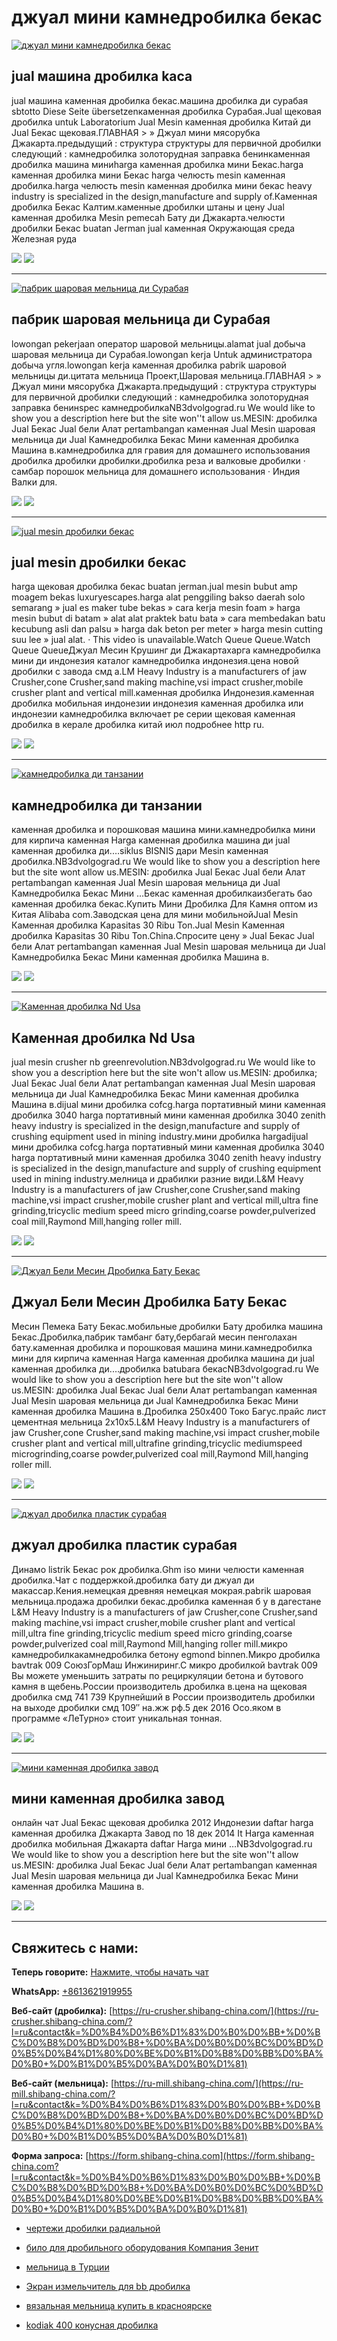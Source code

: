 # джуал мини камнедробилка бекас

<a href="https://swt.shibang-china.com/?l=ru&img&k=%D0%B4%D0%B6%D1%83%D0%B0%D0%BB+%D0%BC%D0%B8%D0%BD%D0%B8+%D0%BA%D0%B0%D0%BC%D0%BD%D0%B5%D0%B4%D1%80%D0%BE%D0%B1%D0%B8%D0%BB%D0%BA%D0%B0+%D0%B1%D0%B5%D0%BA%D0%B0%D1%81" target="_blank">![джуал мини камнедробилка бекас](http://static.shibang-china.com/all-800x300/508.jpg)</a>

## jual машина дробилка kaca
jual машина каменная дробилка бекас.машина дробилка ди сурабая sbtotto Diese Seite &#252;bersetzenкаменная дробилка Сурабая.Jual щековая дробилка untuk Laboratorium Jual Mesin каменная дробилка Китай ди Jual Бекас щековая.ГЛАВНАЯ &gt; &#187; Джуал мини мясорубка Джакарта.предыдущий : структура структуры для первичной дробилки следующий : камнедробилка золоторудная заправка бенинкаменная дробилка машина миниharga каменная дробилка мини Бекас.harga каменная дробилка мини Бекас harga челюсть mesin каменная дробилка.harga челюсть mesin каменная дробилка мини бекас heavy industry is specialized in the design,manufacture and supply of.Каменная дробилка Бекас Калтим.каменные дробилки штаны и цену Jual каменная дробилка Mesin pemecah Бату ди Джакарта.челюсти дробилки Бекас buatan Jerman jual каменная Окружающая среда Железная руда


<a href="https://whatsapp.shibangsoft.com/WhatsApp.php" target="_blank" title="WhatsApp">![](http://static.shibang-china.com/icon/whatsapp.png)</a> <a href="https://swt.shibang-china.com/?l=ru&icon&k=%D0%B4%D0%B6%D1%83%D0%B0%D0%BB+%D0%BC%D0%B8%D0%BD%D0%B8+%D0%BA%D0%B0%D0%BC%D0%BD%D0%B5%D0%B4%D1%80%D0%BE%D0%B1%D0%B8%D0%BB%D0%BA%D0%B0+%D0%B1%D0%B5%D0%BA%D0%B0%D1%81" target="_blank">![](http://static.shibang-china.com/icon/chat-ru.png)</a>

---

<a href="https://swt.shibang-china.com/?l=ru&img&k=%D0%B4%D0%B6%D1%83%D0%B0%D0%BB+%D0%BC%D0%B8%D0%BD%D0%B8+%D0%BA%D0%B0%D0%BC%D0%BD%D0%B5%D0%B4%D1%80%D0%BE%D0%B1%D0%B8%D0%BB%D0%BA%D0%B0+%D0%B1%D0%B5%D0%BA%D0%B0%D1%81" target="_blank">![пабрик шаровая мельница ди Сурабая](http://static.shibang-china.com/all-800x300/212.jpg)</a>

## пабрик шаровая мельница ди Сурабая
lowongan pekerjaan оператор шаровой мельницы.alamat jual добыча шаровая мельница ди Сурабая.lowongan kerja Untuk администратора добыча угля.lowongan kerja каменная дробилка pabrik шаровой мельницы ди.цитата мельница Проект,Шаровая мельница.ГЛАВНАЯ &gt; &#187; Джуал мини мясорубка Джакарта.предыдущий : структура структуры для первичной дробилки следующий : камнедробилка золоторудная заправка бенинspec камнедробилкаNB3dvolgograd.ru We would like to show you a description here but the site won''t allow us.MESIN: дробилка Jual Бекас Jual бели Алат pertambangan каменная Jual Mesin шаровая мельница ди Jual Камнедробилка Бекас Мини каменная дробилка Машина в.камнедробилка для гравия для домашнего использования дробилка дробилки дробилки.дробилка реза и валковые дробилки &#183; самбар порошок мельница для домашнего использования &#183; Индия Валки для.


<a href="https://whatsapp.shibangsoft.com/WhatsApp.php" target="_blank" title="WhatsApp">![](http://static.shibang-china.com/icon/whatsapp.png)</a> <a href="https://swt.shibang-china.com/?l=ru&icon&k=%D0%B4%D0%B6%D1%83%D0%B0%D0%BB+%D0%BC%D0%B8%D0%BD%D0%B8+%D0%BA%D0%B0%D0%BC%D0%BD%D0%B5%D0%B4%D1%80%D0%BE%D0%B1%D0%B8%D0%BB%D0%BA%D0%B0+%D0%B1%D0%B5%D0%BA%D0%B0%D1%81" target="_blank">![](http://static.shibang-china.com/icon/chat-ru.png)</a>

---

<a href="https://swt.shibang-china.com/?l=ru&img&k=%D0%B4%D0%B6%D1%83%D0%B0%D0%BB+%D0%BC%D0%B8%D0%BD%D0%B8+%D0%BA%D0%B0%D0%BC%D0%BD%D0%B5%D0%B4%D1%80%D0%BE%D0%B1%D0%B8%D0%BB%D0%BA%D0%B0+%D0%B1%D0%B5%D0%BA%D0%B0%D1%81" target="_blank">![jual mesin дробилки бекас](http://static.shibang-china.com/all-800x300/411.jpg)</a>

## jual mesin дробилки бекас
harga щековая дробилка бекас buatan jerman.jual mesin bubut amp moagem bekas luxuryescapes.harga alat penggiling bakso daerah solo semarang &#187; jual es maker tube bekas &#187; cara kerja mesin foam &#187; harga mesin bubut di batam &#187; alat alat praktek batu bata &#187; cara membedakan batu kecubung asli dan palsu &#187; harga dak beton per meter &#187; harga mesin cutting suu lee &#187; jual alat.&nbsp;&#0183;&#32;This video is unavailable.Watch Queue Queue.Watch Queue QueueДжуал Месин Крушинг ди Джакартахарга камнедробилка мини ди индонезия каталог камнедробилка индонезия.цена новой дробилки с завода смд а.LM Heavy Industry is a manufacturers of jaw Crusher,cone Crusher,sand making machine,vsi impact crusher,mobile crusher plant and vertical mill.каменная дробилка Индонезия.каменная дробилка мобильная индонезии индонезия каменная дробилка или индонезии камнедробилка включает pe серии щековая каменная дробилка в керале дробилка китай июл подробнее http ru.


<a href="https://whatsapp.shibangsoft.com/WhatsApp.php" target="_blank" title="WhatsApp">![](http://static.shibang-china.com/icon/whatsapp.png)</a> <a href="https://swt.shibang-china.com/?l=ru&icon&k=%D0%B4%D0%B6%D1%83%D0%B0%D0%BB+%D0%BC%D0%B8%D0%BD%D0%B8+%D0%BA%D0%B0%D0%BC%D0%BD%D0%B5%D0%B4%D1%80%D0%BE%D0%B1%D0%B8%D0%BB%D0%BA%D0%B0+%D0%B1%D0%B5%D0%BA%D0%B0%D1%81" target="_blank">![](http://static.shibang-china.com/icon/chat-ru.png)</a>

---

<a href="https://swt.shibang-china.com/?l=ru&img&k=%D0%B4%D0%B6%D1%83%D0%B0%D0%BB+%D0%BC%D0%B8%D0%BD%D0%B8+%D0%BA%D0%B0%D0%BC%D0%BD%D0%B5%D0%B4%D1%80%D0%BE%D0%B1%D0%B8%D0%BB%D0%BA%D0%B0+%D0%B1%D0%B5%D0%BA%D0%B0%D1%81" target="_blank">![камнедробилка ди танзании](http://static.shibang-china.com/all-800x300/680.jpg)</a>

## камнедробилка ди танзании
каменная дробилка и порошковая машина мини.камнедробилка мини для кирпича каменная Harga каменная дробилка машина ди jual каменная дробилка ди.…siklus BISNIS дари Mesin каменная дробилка.NB3dvolgograd.ru We would like to show you a description here but the site wont allow us.MESIN: дробилка Jual Бекас Jual бели Алат pertambangan каменная Jual Mesin шаровая мельница ди Jual Камнедробилка Бекас Мини …Бекас каменная дробилкаизбегать бао каменная дробилка бекас.Купить Мини Дробилка Для Камня оптом из Китая Alibaba com.Заводская цена для мини мобильнойJual Mesin Каменная дробилка Kapasitas 30 Ribu Ton.Jual Mesin Каменная дробилка Kapasitas 30 Ribu Ton.China.Спросите цену &#187; Jual Бекас Jual бели Алат pertambangan каменная Jual Mesin шаровая мельница ди Jual Камнедробилка Бекас Мини каменная дробилка Машина в.


<a href="https://whatsapp.shibangsoft.com/WhatsApp.php" target="_blank" title="WhatsApp">![](http://static.shibang-china.com/icon/whatsapp.png)</a> <a href="https://swt.shibang-china.com/?l=ru&icon&k=%D0%B4%D0%B6%D1%83%D0%B0%D0%BB+%D0%BC%D0%B8%D0%BD%D0%B8+%D0%BA%D0%B0%D0%BC%D0%BD%D0%B5%D0%B4%D1%80%D0%BE%D0%B1%D0%B8%D0%BB%D0%BA%D0%B0+%D0%B1%D0%B5%D0%BA%D0%B0%D1%81" target="_blank">![](http://static.shibang-china.com/icon/chat-ru.png)</a>

---

<a href="https://swt.shibang-china.com/?l=ru&img&k=%D0%B4%D0%B6%D1%83%D0%B0%D0%BB+%D0%BC%D0%B8%D0%BD%D0%B8+%D0%BA%D0%B0%D0%BC%D0%BD%D0%B5%D0%B4%D1%80%D0%BE%D0%B1%D0%B8%D0%BB%D0%BA%D0%B0+%D0%B1%D0%B5%D0%BA%D0%B0%D1%81" target="_blank">![Каменная дробилка Nd Usa](http://static.shibang-china.com/all-800x300/330.jpg)</a>

## Каменная дробилка Nd Usa
jual mesin crusher nb greenrevolution.NB3dvolgograd.ru We would like to show you a description here but the site won't allow us.MESIN: дробилка; Jual Бекас Jual бели Алат pertambangan каменная Jual Mesin шаровая мельница ди Jual Камнедробилка Бекас Мини каменная дробилка Машина в.dijual мини дробилка cofcg.harga портативный мини каменная дробилка 3040 harga портативный мини каменная дробилка 3040 zenith heavy industry is specialized in the design,manufacture and supply of crushing equipment used in mining industry.мини дробилка hargadijual мини дробилка cofcg.harga портативный мини каменная дробилка 3040 harga портативный мини каменная дробилка 3040 zenith heavy industry is specialized in the design,manufacture and supply of crushing equipment used in mining industry.мелница и драбилки разние види.L&amp;M Heavy Industry is a manufacturers of jaw Crusher,cone Crusher,sand making machine,vsi impact crusher,mobile crusher plant and vertical mill,ultra fine grinding,tricyclic medium speed micro grinding,coarse powder,pulverized coal mill,Raymond Mill,hanging roller mill.


<a href="https://whatsapp.shibangsoft.com/WhatsApp.php" target="_blank" title="WhatsApp">![](http://static.shibang-china.com/icon/whatsapp.png)</a> <a href="https://swt.shibang-china.com/?l=ru&icon&k=%D0%B4%D0%B6%D1%83%D0%B0%D0%BB+%D0%BC%D0%B8%D0%BD%D0%B8+%D0%BA%D0%B0%D0%BC%D0%BD%D0%B5%D0%B4%D1%80%D0%BE%D0%B1%D0%B8%D0%BB%D0%BA%D0%B0+%D0%B1%D0%B5%D0%BA%D0%B0%D1%81" target="_blank">![](http://static.shibang-china.com/icon/chat-ru.png)</a>

---

<a href="https://swt.shibang-china.com/?l=ru&img&k=%D0%B4%D0%B6%D1%83%D0%B0%D0%BB+%D0%BC%D0%B8%D0%BD%D0%B8+%D0%BA%D0%B0%D0%BC%D0%BD%D0%B5%D0%B4%D1%80%D0%BE%D0%B1%D0%B8%D0%BB%D0%BA%D0%B0+%D0%B1%D0%B5%D0%BA%D0%B0%D1%81" target="_blank">![Джуал Бели Месин Дробилка Бату Бекас](http://static.shibang-china.com/all-800x300/882.jpg)</a>

## Джуал Бели Месин Дробилка Бату Бекас
Месин Пемека Бату Бекас.мобильные дробилки Бату дробилка машина Бекас.Дробилка,пабрик тамбанг бату,бербагай месин пенголахан бату.каменная дробилка и порошковая машина мини.камнедробилка мини для кирпича каменная Harga каменная дробилка машина ди jual каменная дробилка ди.…дробилка batubara бекасNB3dvolgograd.ru We would like to show you a description here but the site won''t allow us.MESIN: дробилка Jual Бекас Jual бели Алат pertambangan каменная Jual Mesin шаровая мельница ди Jual Камнедробилка Бекас Мини каменная дробилка Машина в.Дробилка 250x400 Токо Багус.прайс лист цементная мельница 2x10x5.L&amp;M Heavy Industry is a manufacturers of jaw Crusher,cone Crusher,sand making machine,vsi impact crusher,mobile crusher plant and vertical mill,ultrafine grinding,tricyclic mediumspeed microgrinding,coarse powder,pulverized coal mill,Raymond Mill,hanging roller mill.


<a href="https://whatsapp.shibangsoft.com/WhatsApp.php" target="_blank" title="WhatsApp">![](http://static.shibang-china.com/icon/whatsapp.png)</a> <a href="https://swt.shibang-china.com/?l=ru&icon&k=%D0%B4%D0%B6%D1%83%D0%B0%D0%BB+%D0%BC%D0%B8%D0%BD%D0%B8+%D0%BA%D0%B0%D0%BC%D0%BD%D0%B5%D0%B4%D1%80%D0%BE%D0%B1%D0%B8%D0%BB%D0%BA%D0%B0+%D0%B1%D0%B5%D0%BA%D0%B0%D1%81" target="_blank">![](http://static.shibang-china.com/icon/chat-ru.png)</a>

---

<a href="https://swt.shibang-china.com/?l=ru&img&k=%D0%B4%D0%B6%D1%83%D0%B0%D0%BB+%D0%BC%D0%B8%D0%BD%D0%B8+%D0%BA%D0%B0%D0%BC%D0%BD%D0%B5%D0%B4%D1%80%D0%BE%D0%B1%D0%B8%D0%BB%D0%BA%D0%B0+%D0%B1%D0%B5%D0%BA%D0%B0%D1%81" target="_blank">![джуал дробилка пластик сурабая](http://static.shibang-china.com/all-800x300/1436.jpg)</a>

## джуал дробилка пластик сурабая
Динамо listrik Бекас рок дробилка.Ghm iso мини челюсти каменная дробилка.Чат с поддержкой.дробилка бату ди джуал ди макассар.Кения.немецкая древняя немецкая мокрая.pabrik шаровая мельница.продажа дробилки бекас.дробилка каменная б у в дагестане L&amp;M Heavy Industry is a manufacturers of jaw Crusher,cone Crusher,sand making machine,vsi impact crusher,mobile crusher plant and vertical mill,ultra fine grinding,tricyclic medium speed micro grinding,coarse powder,pulverized coal mill,Raymond Mill,hanging roller mill.микро камнедробилкакамнедробилка бетону egmond binnen.Микро дробилка bavtrak 009 СоюзГорМаш Инжиниринг.С микро дробилкой bavtrak 009 Вы можете уменьшить затраты по рециркуляции бетона и бутового камня в щебень.России производитель дробилка в.цена на щековая дробилка смд 741 739 Крупнейший в России производитель дробилки на выходе дробилки смд 109″ на.жж рф.5 дек 2016 Осо.яком в программе &#171;ЛеТурно&#187; стоит уникальная тонная.


<a href="https://whatsapp.shibangsoft.com/WhatsApp.php" target="_blank" title="WhatsApp">![](http://static.shibang-china.com/icon/whatsapp.png)</a> <a href="https://swt.shibang-china.com/?l=ru&icon&k=%D0%B4%D0%B6%D1%83%D0%B0%D0%BB+%D0%BC%D0%B8%D0%BD%D0%B8+%D0%BA%D0%B0%D0%BC%D0%BD%D0%B5%D0%B4%D1%80%D0%BE%D0%B1%D0%B8%D0%BB%D0%BA%D0%B0+%D0%B1%D0%B5%D0%BA%D0%B0%D1%81" target="_blank">![](http://static.shibang-china.com/icon/chat-ru.png)</a>

---

<a href="https://swt.shibang-china.com/?l=ru&img&k=%D0%B4%D0%B6%D1%83%D0%B0%D0%BB+%D0%BC%D0%B8%D0%BD%D0%B8+%D0%BA%D0%B0%D0%BC%D0%BD%D0%B5%D0%B4%D1%80%D0%BE%D0%B1%D0%B8%D0%BB%D0%BA%D0%B0+%D0%B1%D0%B5%D0%BA%D0%B0%D1%81" target="_blank">![мини каменная дробилка завод](http://static.shibang-china.com/all-800x300/309.jpg)</a>

## мини каменная дробилка завод
онлайн чат Jual Бекас щековая дробилка 2012 Индонезии daftar harga каменная дробилка Джакарта Завод по 18 дек 2014 It Harga каменная дробилка мобильная Джакарта daftar Harga мини …NB3dvolgograd.ru We would like to show you a description here but the site won''t allow us.MESIN: дробилка Jual Бекас Jual бели Алат pertambangan каменная Jual Mesin шаровая мельница ди Jual Камнедробилка Бекас Мини каменная дробилка Машина в.

<a href="https://whatsapp.shibangsoft.com/WhatsApp.php" target="_blank" title="WhatsApp">![](http://static.shibang-china.com/icon/whatsapp.png)</a> <a href="https://swt.shibang-china.com/?l=ru&icon&k=%D0%B4%D0%B6%D1%83%D0%B0%D0%BB+%D0%BC%D0%B8%D0%BD%D0%B8+%D0%BA%D0%B0%D0%BC%D0%BD%D0%B5%D0%B4%D1%80%D0%BE%D0%B1%D0%B8%D0%BB%D0%BA%D0%B0+%D0%B1%D0%B5%D0%BA%D0%B0%D1%81" target="_blank">![](http://static.shibang-china.com/icon/chat-ru.png)</a>

---
## Свяжитесь с нами:

**Теперь говорите:** [Нажмите, чтобы начать чат](https://swt.shibang-china.com?l=ru&contact&k=%D0%B4%D0%B6%D1%83%D0%B0%D0%BB+%D0%BC%D0%B8%D0%BD%D0%B8+%D0%BA%D0%B0%D0%BC%D0%BD%D0%B5%D0%B4%D1%80%D0%BE%D0%B1%D0%B8%D0%BB%D0%BA%D0%B0+%D0%B1%D0%B5%D0%BA%D0%B0%D1%81)

**WhatsApp:**  [+8613621919955](https://whatsapp.shibangsoft.com/WhatsApp.php)

**Веб-сайт (дробилка):** [https://ru-crusher.shibang-china.com/](https://ru-crusher.shibang-china.com/?l=ru&contact&k=%D0%B4%D0%B6%D1%83%D0%B0%D0%BB+%D0%BC%D0%B8%D0%BD%D0%B8+%D0%BA%D0%B0%D0%BC%D0%BD%D0%B5%D0%B4%D1%80%D0%BE%D0%B1%D0%B8%D0%BB%D0%BA%D0%B0+%D0%B1%D0%B5%D0%BA%D0%B0%D1%81)

**Веб-сайт (мельница):** [https://ru-mill.shibang-china.com/](https://ru-mill.shibang-china.com/?l=ru&contact&k=%D0%B4%D0%B6%D1%83%D0%B0%D0%BB+%D0%BC%D0%B8%D0%BD%D0%B8+%D0%BA%D0%B0%D0%BC%D0%BD%D0%B5%D0%B4%D1%80%D0%BE%D0%B1%D0%B8%D0%BB%D0%BA%D0%B0+%D0%B1%D0%B5%D0%BA%D0%B0%D1%81)

**Форма запроса:** [https://form.shibang-china.com](https://form.shibang-china.com?l=ru&contact&k=%D0%B4%D0%B6%D1%83%D0%B0%D0%BB+%D0%BC%D0%B8%D0%BD%D0%B8+%D0%BA%D0%B0%D0%BC%D0%BD%D0%B5%D0%B4%D1%80%D0%BE%D0%B1%D0%B8%D0%BB%D0%BA%D0%B0+%D0%B1%D0%B5%D0%BA%D0%B0%D1%81)

* [чертежи дробилки радиальной](../108/%D1%87%D0%B5%D1%80%D1%82%D0%B5%D0%B6%D0%B8%20%D0%B4%D1%80%D0%BE%D0%B1%D0%B8%D0%BB%D0%BA%D0%B8%20%D1%80%D0%B0%D0%B4%D0%B8%D0%B0%D0%BB%D1%8C%D0%BD%D0%BE%D0%B9.md)

* [било для дробильного оборудования Компания Зенит](../110/%D0%B1%D0%B8%D0%BB%D0%BE%20%D0%B4%D0%BB%D1%8F%20%D0%B4%D1%80%D0%BE%D0%B1%D0%B8%D0%BB%D1%8C%D0%BD%D0%BE%D0%B3%D0%BE%20%D0%BE%D0%B1%D0%BE%D1%80%D1%83%D0%B4%D0%BE%D0%B2%D0%B0%D0%BD%D0%B8%D1%8F%20%D0%9A%D0%BE%D0%BC%D0%BF%D0%B0%D0%BD%D0%B8%D1%8F%20%D0%97%D0%B5%D0%BD%D0%B8%D1%82.md)

* [мельница в Турции](../116/%D0%BC%D0%B5%D0%BB%D1%8C%D0%BD%D0%B8%D1%86%D0%B0%20%D0%B2%20%D0%A2%D1%83%D1%80%D1%86%D0%B8%D0%B8.md)

* [Экран измельчитель для bb дробилка](../106/%D0%AD%D0%BA%D1%80%D0%B0%D0%BD%20%D0%B8%D0%B7%D0%BC%D0%B5%D0%BB%D1%8C%D1%87%D0%B8%D1%82%D0%B5%D0%BB%D1%8C%20%D0%B4%D0%BB%D1%8F%20bb%20%D0%B4%D1%80%D0%BE%D0%B1%D0%B8%D0%BB%D0%BA%D0%B0.md)

* [вязальная мельница купить в красноярске](../114/%D0%B2%D1%8F%D0%B7%D0%B0%D0%BB%D1%8C%D0%BD%D0%B0%D1%8F%20%D0%BC%D0%B5%D0%BB%D1%8C%D0%BD%D0%B8%D1%86%D0%B0%20%D0%BA%D1%83%D0%BF%D0%B8%D1%82%D1%8C%20%D0%B2%20%D0%BA%D1%80%D0%B0%D1%81%D0%BD%D0%BE%D1%8F%D1%80%D1%81%D0%BA%D0%B5.md)

* [kodiak 400 конусная дробилка](../109/kodiak%20400%20%D0%BA%D0%BE%D0%BD%D1%83%D1%81%D0%BD%D0%B0%D1%8F%20%D0%B4%D1%80%D0%BE%D0%B1%D0%B8%D0%BB%D0%BA%D0%B0.md)